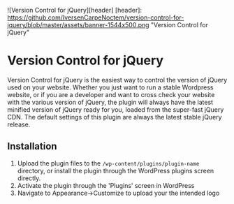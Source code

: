 ![Version Control for jQuery][header]
[header]: https://github.com/IversenCarpeNoctem/version-control-for-jquery/blob/master/assets/banner-1544x500.png "Version Control for jQuery"

# Version Control for jQuery
Version Control for jQuery is the easiest way to control the version of jQuery used on your website. Whether you just want to run a stable Wordpress website, or if you are a developer and want to cross check your website with the various version of jQuery, the plugin will always have the latest minified version of jQuery ready for you, loaded from the super-fast jQuery CDN. The default settings of this plugin are always the latest stable jQuery release.

## Installation
1. Upload the plugin files to the `/wp-content/plugins/plugin-name` directory, or install the plugin through the WordPress plugins screen directly.
2. Activate the plugin through the 'Plugins' screen in WordPress
3. Navigate to Appearance->Customize to upload your the intended logo

